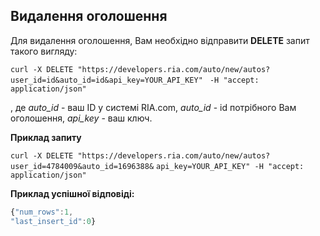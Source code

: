 ## Видалення оголошення

Для видалення оголошення, Вам необхідно відправити **DELETE** запит такого вигляду:

`curl -X DELETE "https://developers.ria.com/auto/new/autos?user_id=id&auto_id=id&api_key=YOUR_API_KEY"`
` -H "accept: application/json"`

, де *auto_id* - ваш ID у системі RIA.com, *auto_id* - id потрібного Вам оголошення, *api_key* - ваш ключ.

**Приклад запиту**

`curl -X DELETE "https://developers.ria.com/auto/new/autos?user_id=4784009&auto_id=1696388&`
`api_key=YOUR_API_KEY" -H "accept: application/json"`

**Приклад успішної відповіді:**

```javascript
{"num_rows":1,
"last_insert_id":0}
```
